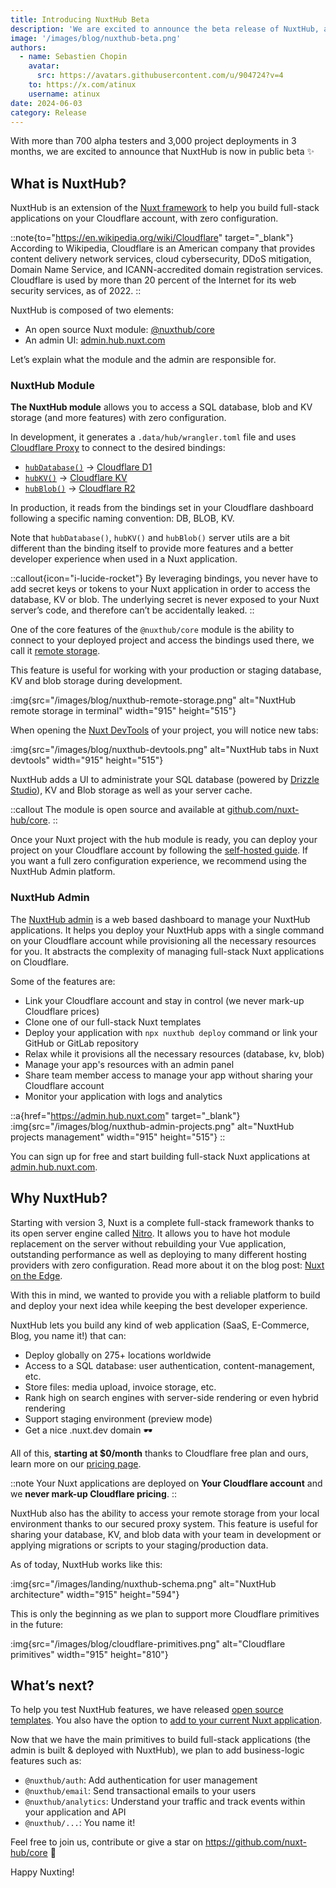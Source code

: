 ```yaml
---
title: Introducing NuxtHub Beta
description: 'We are excited to announce the beta release of NuxtHub, a new way to build full-stack Nuxt applications globally with zero configuration.'
image: '/images/blog/nuxthub-beta.png'
authors:
  - name: Sebastien Chopin
    avatar:
      src: https://avatars.githubusercontent.com/u/904724?v=4
    to: https://x.com/atinux
    username: atinux
date: 2024-06-03
category: Release
---
```


With more than 700 alpha testers and 3,000 project deployments in 3 months, we are excited to announce that NuxtHub is now in public beta :sparkles:

## What is NuxtHub?

NuxtHub is an extension of the [Nuxt framework](https://nuxt.com) to help you build full-stack applications on your Cloudflare account, with zero configuration.

::note{to="https://en.wikipedia.org/wiki/Cloudflare" target="_blank"}
According to Wikipedia, Cloudflare is an American company that provides content delivery network services, cloud cybersecurity, DDoS mitigation, Domain Name Service, and ICANN-accredited domain registration services. Cloudflare is used by more than 20 percent of the Internet for its web security services, as of 2022.
::

NuxtHub is composed of two elements:
- An open source Nuxt module: [@nuxthub/core](https://github.com/nuxt-hub/core)
- An admin UI: [admin.hub.nuxt.com](https://admin.hub.nuxt.com)

Let’s explain what the module and the admin are responsible for.

### NuxtHub Module

**The NuxtHub module** allows you to access a SQL database, blob and KV storage (and more features) with zero configuration.

In development, it generates a `.data/hub/wrangler.toml` file and uses [Cloudflare Proxy](https://developers.cloudflare.com/workers/wrangler/api/#getplatformproxy) to connect to the desired bindings:
- [`hubDatabase()`](/docs/features/database) -> [Cloudflare D1](https://www.cloudflare.com/developer-platform/d1/)
- [`hubKV()`](/docs/features/kv) -> [Cloudflare KV](https://www.cloudflare.com/developer-platform/workers-kv/)
- [`hubBlob()`](/docs/features/blob) -> [Cloudflare R2](https://www.cloudflare.com/developer-platform/r2/)

In production, it reads from the bindings set in your Cloudflare dashboard following a specific naming convention: DB, BLOB, KV.

Note that `hubDatabase()`, `hubKV()` and `hubBlob()` server utils are a bit different than the binding itself to provide more features and a better developer experience when used in a Nuxt application.

::callout{icon="i-lucide-rocket"}
By leveraging bindings, you never have to add secret keys or tokens to your Nuxt application in order to access the database, KV or blob. The underlying secret is never exposed to your Nuxt server’s code, and therefore can’t be accidentally leaked.
::

One of the core features of the `@nuxthub/core` module is the ability to connect to your deployed project and access the bindings used there, we call it [remote storage](/docs/getting-started/remote-storage).

This feature is useful for working with your production or staging database, KV and blob storage during development.

:img{src="/images/blog/nuxthub-remote-storage.png" alt="NuxtHub remote storage in terminal" width="915" height="515"}

When opening the [Nuxt DevTools](https://devtools.nuxt.com) of your project, you will notice new tabs:

:img{src="/images/blog/nuxthub-devtools.png" alt="NuxtHub tabs in Nuxt devtools" width="915" height="515"}

NuxtHub adds a UI to administrate your SQL database (powered by [Drizzle Studio](https://orm.drizzle.team/drizzle-studio/overview)), KV and Blob storage as well as your server cache.

::callout
The module is open source and available at [github.com/nuxt-hub/core](https://github.com/nuxt-hub/core).
::

Once your Nuxt project with the hub module is ready, you can deploy your project on your Cloudflare account by following the [self-hosted guide](/docs/getting-started/deploy#self-hosted). If you want a full zero configuration experience, we recommend using the NuxtHub Admin platform.

### NuxtHub Admin

The [NuxtHub admin](https://admin.hub.nuxt.com) is a web based dashboard to manage your NuxtHub applications. It helps you deploy your NuxtHub apps with a single command on your Cloudflare account while provisioning all the necessary resources for you. It abstracts the complexity of managing full-stack Nuxt applications on Cloudflare.

Some of the features are:
- Link your Cloudflare account and stay in control (we never mark-up Cloudflare prices)
- Clone one of our full-stack Nuxt templates
- Deploy your application with `npx nuxthub deploy` command or link your GitHub or GitLab repository
- Relax while it provisions all the necessary resources (database, kv, blob)
- Manage your app's resources with an admin panel
- Share team member access to manage your app without sharing your Cloudflare account
- Monitor your application with logs and analytics

::a{href="https://admin.hub.nuxt.com" target="_blank"}
  :img{src="/images/blog/nuxthub-admin-projects.png" alt="NuxtHub projects management" width="915" height="515"}
::

You can sign up for free and start building full-stack Nuxt applications at [admin.hub.nuxt.com](https://admin.hub.nuxt.com).

## Why NuxtHub?

Starting with version 3, Nuxt is a complete full-stack framework thanks to its open server engine called [Nitro](https://nitro.unjs.io). It allows you to have hot module replacement on the server without rebuilding your Vue application, outstanding performance as well as deploying to many different hosting providers with zero configuration. Read more about it on the blog post: [Nuxt on the Edge](https://nuxt.com/blog/nuxt-on-the-edge).

With this in mind, we wanted to provide you with a reliable platform to build and deploy your next idea while keeping the best developer experience.

NuxtHub lets you build any kind of web application (SaaS, E-Commerce, Blog, you name it!) that can:
- Deploy globally on 275+ locations worldwide
- Access to a SQL database: user authentication, content-management, etc.
- Store files: media upload, invoice storage, etc.
- Rank high on search engines with server-side rendering or even hybrid rendering
- Support staging environment (preview mode)
- Get a nice .nuxt.dev domain 🕶️

All of this, **starting at $0/month** thanks to Cloudflare free plan and ours, learn more on our [pricing page](/pricing).

::note
Your Nuxt applications are deployed on **Your Cloudflare account** and we **never mark-up Cloudflare pricing**.
::

NuxtHub also has the ability to access your remote storage from your local environment thanks to our secured proxy system. This feature is useful for sharing your database, KV, and blob data with your team in development or applying migrations or scripts to your staging/production data.

As of today, NuxtHub works like this:

:img{src="/images/landing/nuxthub-schema.png" alt="NuxtHub architecture" width="915" height="594"}

This is only the beginning as we plan to support more Cloudflare primitives in the future:

:img{src="/images/blog/cloudflare-primitives.png" alt="Cloudflare primitives" width="915" height="810"}

## What’s next?

To help you test NuxtHub features, we have released [open source templates](/templates). You also have the option to [add to your current Nuxt application](/docs/getting-started/installation#add-to-a-nuxt-project).

Now that we have the main primitives to build full-stack applications (the admin is built & deployed with NuxtHub), we plan to add business-logic features such as:
- `@nuxthub/auth`: Add authentication for user management
- `@nuxthub/email`: Send transactional emails to your users
- `@nuxthub/analytics`: Understand your traffic and track events within your application and API
- `@nuxthub/...`: You name it!

Feel free to join us, contribute or give a star on https://github.com/nuxt-hub/core 💚

Happy Nuxting!

